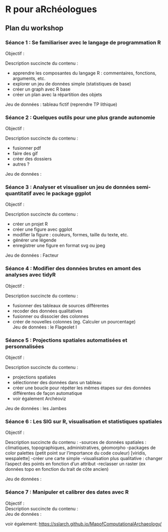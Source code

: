 # R pour aRchéologues

## Plan du workshop

### Séance 1 : Se familiariser avec le langage de programmation R
Objectif :  

Description succincte du contenu :
- apprendre les composantes du langage R : commentaires, fonctions, arguments, etc.
- explorer un jeu de données simple (statistiques de base)
- créer un graph avec R base
- créer un plan avec la répartition des objets  

Jeu de données : tableau fictif (reprendre TP lithique) 


### Séance 2 : Quelques outils pour une plus grande autonomie 
Objectif :  

Description succincte du contenu :
- fusionner pdf 
- faire des gif
- créer des dossiers 
- autres ?  
 
Jeu de données : 


### Séance 3 : Analyser et visualiser un jeu de données semi-quantitatif avec le package ggplot
Objectif :   

Description succincte du contenu :
- créer un projet R
- créer une figure avec ggplot 
- modifier la figure : couleurs, formes, taille du texte, etc.
- générer une légende 
- enregistrer une figure en format svg ou jpeg   

Jeu de données : Facteur 

### Séance 4 : Modifier des données brutes en amont des analyses avec tidyR
Objectif :  

Description succincte du contenu :
- fusionner des tableaux de sources différentes 
- recoder des données qualitatives 
- fusionner ou dissocier des colonnes 
- créer de nouvelles colonnes (eg. Calculer un pourcentage)  
Jeu de données : le Flageolet I 

### Séance 5 : Projections spatiales automatisées et personnalisées 
Objectif :  

Description succincte du contenu :
- projections spatiales
- sélectionner des données dans un tableau 
- créer une boucle pour répéter les mêmes étapes sur des données différentes de façon automatique
- voir également Archéoviz  

Jeu de données : les Jambes 

### Séance 6 : Les SIG sur R, visualisation et statistiques spatiales 
Objectif :  

Description succincte du contenu :
-sources de données spatiales : climatiques, topographiques, administratives, géomorpho
-packages de color palettes (petit point sur l’importance du code couleur) [viridis, wespalette]
-créer une carte simple
-visualisation plus qualitative : changer l’aspect des points en fonction d’un attribut 
-reclasser un raster (ex données topo en fonction du trait de côte ancien)  

Jeu de données :  

### Séance 7 : Manipuler et calibrer des dates avec R 
Objectif :  
Description succincte du contenu :  
Jeu de données :

voir également: https://sslarch.github.io/MapofComputationalArchaeology/
